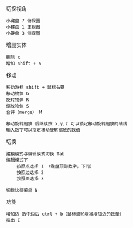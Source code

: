 切换视角

    小键盘 7 俯视图
    小键盘 1 正视图
    小键盘 3 侧视图

增删实体

    删除 x
    增加 shift + a


移动

    移动游标 shift + 鼠标右键
    移动物体 G
    旋转物体 R
    缩放物体 S
    合并（merge） M

    移动旋转缩放 后继续按 x,y,z 可以锁定移动旋转缩放的轴线
    输入数字可以指定移动旋转缩放的数值

切换

    建模模式与编辑模式切换 Tab
    编辑模式下 
        按照点选择 1 （键盘顶部数字，下同）
        按照边选择 2
        按照面选择 3
    
    切换快捷菜单 N

功能

    增加边 选中边后 ctrl + b（鼠标滚轮增减增加边的数量）
    推出 E